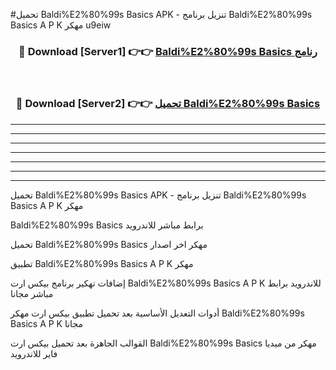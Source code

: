 #تحميل Baldi%E2%80%99s Basics APK - تنزيل برنامج Baldi%E2%80%99s Basics A P K مهكر u9eiw 



<div align="center">
<h3>🔴 Download [Server1] 👉👉 <a href="https://apkdownload10.web.app/?title=Baldi%E2%80%99s Basics">Baldi%E2%80%99s Basics رنامج</a></h3><br>

<h3>🔴 Download [Server2] 👉👉 <a href="https://apkdownload10.web.app/?title=Baldi%E2%80%99s Basics">تحميل Baldi%E2%80%99s Basics </a></h3>
</div>


----------------------------------------------------------

----------------------------------------------------------

----------------------------------------------------------

----------------------------------------------------------

----------------------------------------------------------

----------------------------------------------------------

----------------------------------------------------------

تحميل Baldi%E2%80%99s Basics APK - تنزيل برنامج Baldi%E2%80%99s Basics A P K مهكر

Baldi%E2%80%99s Basics برابط مباشر للاندرويد

تحميل Baldi%E2%80%99s Basics مهكر اخر اصدار

تطبيق Baldi%E2%80%99s Basics A P K مهكر

إضافات تهكير برنامج بيكس ارت Baldi%E2%80%99s Basics A P K للاندرويد برابط مباشر مجانا

أدوات التعديل الأساسية بعد تحميل تطبيق بيكس ارت مهكر Baldi%E2%80%99s Basics A P K مجانا

القوالب الجاهزة بعد تحميل بيكس ارت Baldi%E2%80%99s Basics مهكر من ميديا فاير للاندرويد


